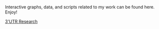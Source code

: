 Interactive graphs, data, and scripts related to my work can be found here. Enjoy!

[3'UTR Research](https://alexanderjhoward.github.io/3UTR_Research)
